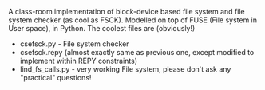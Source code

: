 A class-room implementation of block-device based file system and file system checker (as cool as FSCK).
Modelled on top of FUSE (File system in User space), in Python. 
The coolest files are (obviously!) 
 - csefsck.py - File system checker
 - csefsck.repy (almost exactly same as previous one, except modified to implement within REPY constraints)
 - lind_fs_calls.py -  very working File system, please don't ask any "practical" questions!
